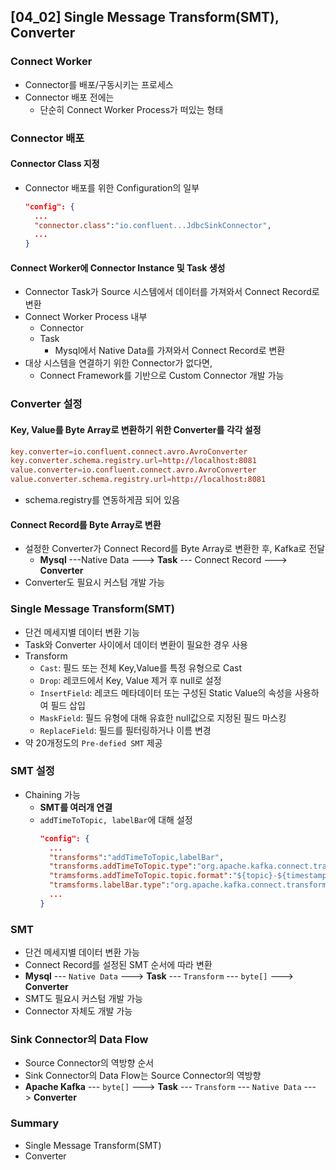 ## [04_02] Single Message Transform(SMT), Converter

### Connect Worker
- Connector를 배포/구동시키는 프로세스
- Connector 배포 전에는
  - 단순히 Connect Worker Process가 떠있는 형태

### Connector 배포

#### Connector Class 지정
- Connector 배포를 위한 Configuration의 일부
  ```json
  "config": {
    ...
    "connector.class":"io.confluent...JdbcSinkConnector",
    ...
  }
  ```

#### Connect Worker에 Connector Instance 및 Task 생성
- Connector Task가 Source 시스템에서 데이터를 가져와서 Connect Record로 변환
- Connect Worker Process 내부
  - Connector
  - Task
    - Mysql에서 Native Data를 가져와서 Connect Record로 변환
- 대상 시스템을 연결하기 위한 Connector가 없다면,
  - Connect Framework를 기반으로 Custom Connector 개발 가능

### Converter 설정

#### Key, Value를 Byte Array로 변환하기 위한 Converter를 각각 설정
```conf
key.converter=io.confluent.connect.avro.AvroConverter
key.converter.schema.registry.url=http://localhost:8081
value.converter=io.confluent.connect.avro.AvroConverter
value.converter.schema.registry.url=http://localhost:8081
```
- schema.registry를 연동하게끔 되어 있음

#### Connect Record를 Byte Array로 변환
- 설정한 Converter가 Connect Record를 Byte Array로 변환한 후, Kafka로 전달
  - **Mysql** ---Native Data ---> **Task** --- Connect Record ---> **Converter**
- Converter도 필요시 커스텀 개발 가능

### Single Message Transform(SMT)
- 단건 메세지별 데이터 변환 기능
- Task와 Converter 사이에서 데이터 변환이 필요한 경우 사용
- Transform
  - `Cast`: 필드 또는 전체 Key,Value를 특정 유형으로 Cast
  - `Drop`: 레코드에서 Key, Value 제거 후 null로 설정
  - `InsertField`: 레코드 메타데이터 또는 구성된 Static Value의 속성을 사용하여 필드 삽입
  - `MaskField`: 필드 유형에 대해 유효한 null값으로 지정된 필드 마스킹
  - `ReplaceField`: 필드를 필터링하거나 이름 변경
- 약 20개정도의 `Pre-defied SMT` 제공

### SMT 설정
- Chaining 가능
  - **SMT를 여러개 연결**
  - `addTimeToTopic, labelBar`에 대해 설정
    ```json
    "config": {
      ...
      "transforms":"addTimeToTopic,labelBar",
      "transforms.addTimeToTopic.type":"org.apache.kafka.connect.trasforms.TimestampRouter",
      "tramsforms.addTimeToTopic.topic.format":"${topic}-${timestamp}",
      "tramsforms.labelBar.type":"org.apache.kafka.connect.transforms.ReplaceField$Value",
      ...
    }
    ```

### SMT
- 단건 메세지별 데이터 변환 가능
- Connect Record를 설정된 SMT 순서에 따라 변환
- **Mysql** --- `Native Data` ---> **Task** --- `Transform` --- `byte[]` ---> **Converter**
- SMT도 필요시 커스텀 개발 가능
- Connector 자체도 개발 가능

### Sink Connector의 Data Flow
- Source Connector의 역방향 순서
- Sink Connector의 Data Flow는 Source Connector의 역방향
- **Apache Kafka** --- `byte[]` ---> **Task** --- `Transform` --- `Native Data` ---> **Converter**

### Summary
- Single Message Transform(SMT)
- Converter